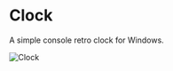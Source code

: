 # Clock

A simple console retro clock for Windows.

![Clock](https://github.com/Kepler54/Clock/assets/126917322/aa15b6ad-d884-4a4a-9532-81bb6ccc9772)
